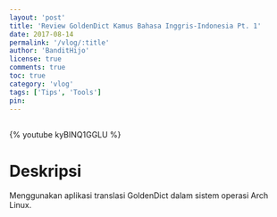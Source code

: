 ```yaml
---
layout: 'post'
title: 'Review GoldenDict Kamus Bahasa Inggris-Indonesia Pt. 1'
date: 2017-08-14
permalink: '/vlog/:title'
author: 'BanditHijo'
license: true
comments: true
toc: true
category: 'vlog'
tags: ['Tips', 'Tools']
pin:
---
```


<div style="margin-top:30px;"></div>

{% youtube kyBINQ1GGLU %}

# Deskripsi

Menggunakan aplikasi translasi GoldenDict dalam sistem operasi Arch Linux.
